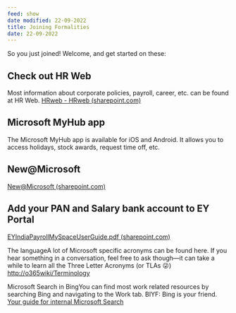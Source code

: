 ```yaml
---
feed: show
date modified: 22-09-2022
title: Joining Formalities
date: 22-09-2022
---
```


So you just joined! Welcome, and get started on these:

## Check out HR Web

Most information about corporate policies, payroll, career, etc. can be found at HR Web. [HRweb - HRweb (sharepoint.com)](https://microsoft.sharepoint.com/sites/hrw/Pages/Home.aspx)

## Microsoft MyHub app

The Microsoft MyHub app is available for iOS and Android. It allows you to access holidays, stock awards, request time off, etc.

## New@Microsoft

[New@Microsoft (sharepoint.com)](https://microsoft.sharepoint.com/sites/infopedia/GlobalLearning/Pages/NewEmployees.aspx)

## Add your PAN and Salary bank account to EY Portal

[EYIndiaPayrollMySpaceUserGuide.pdf (sharepoint.com)](https://microsoft.sharepoint.com/sites/hrw/DocLibrary/HRweb/Country/IN/EYIndiaPayrollMySpaceUserGuide.pdf)

The languageA lot of Microsoft specific acronyms can be found here. If you hear something in a conversation, feel free to ask though—it can take a while to learn all the Three Letter Acronyms (or TLAs 😜)  
[http://o365wiki/Terminology](http://o365wiki/Terminology)  
  

Microsoft Search in BingYou can find most work related resources by searching Bing and navigating to the Work tab. BIYF: Bing is your friend.  
[Your guide for internal Microsoft Search](https://microsoft.sharepoint.com/teams/FindingExperience/SitePages/Microsoft-Search.aspx "https://microsoft.sharepoint.com/teams/findingexperience/sitepages/microsoft-search.aspx")